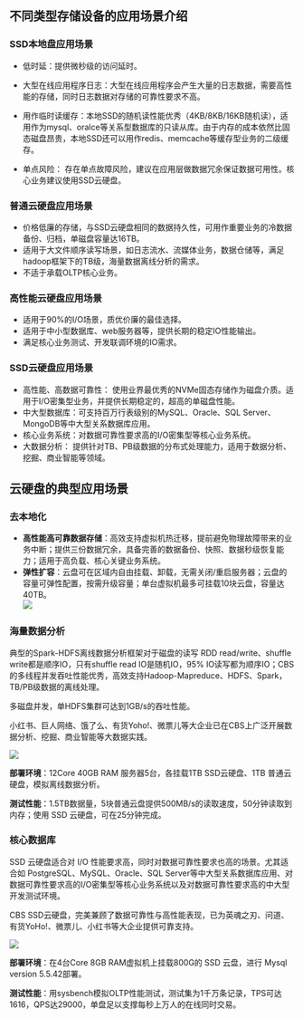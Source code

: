 ## 不同类型存储设备的应用场景介绍
### SSD本地盘应用场景
- 低时延：提供微秒级的访问延时。

- 大型在线应用程序日志：大型在线应用程序会产生大量的日志数据，需要高性能的存储，同时日志数据对存储的可靠性要求不高。

- 用作临时读缓存：本地SSD的随机读性能优秀（4KB/8KB/16KB随机读），适用作为mysql、oralce等关系型数据库的只读从库。由于内存的成本依然比固态磁盘昂贵，本地SSD还可以用作redis、memcache等缓存型业务的二级缓存。

- 单点风险： 存在单点故障风险，建议在应用层做数据冗余保证数据可用性。核心业务建议使用SSD云硬盘。

### 普通云硬盘应用场景
- 价格低廉的存储，与SSD云硬盘相同的数据持久性，可用作重要业务的冷数据备份、归档，单磁盘容量达16TB。 
- 适用于大文件顺序读写场景，如日志流水、流媒体业务，数据仓储等，满足hadoop框架下的TB级，海量数据离线分析的需求。
- 不适于承载OLTP核心业务。 

### 高性能云硬盘应用场景

- 适用于90%的I/O场景，质优价廉的最佳选择。
- 适用于中小型数据库、web服务器等，提供长期的稳定IO性能输出。 
- 满足核心业务测试、开发联调环境的IO需求。 


### SSD云硬盘应用场景
- 高性能、高数据可靠性： 使用业界最优秀的NVMe固态存储作为磁盘介质。适用于I/O密集型业务，并提供长期稳定的，超高的单磁盘性能。
- 中大型数据库：可支持百万行表级别的MySQL、Oracle、SQL Server、MongoDB等中大型关系数据库应用。 
- 核心业务系统：对数据可靠性要求高的I/O密集型等核心业务系统。 
- 大数据分析： 提供针对TB、PB级数据的分布式处理能力，适用于数据分析、挖掘、商业智能等领域。

## 云硬盘的典型应用场景
### 去本地化
- **高性能高可靠数据存储**：高效支持虚拟机热迁移，提前避免物理故障带来的业务中断；提供三份数据冗余，具备完善的数据备份、快照、数据秒级恢复能力；适用于高负载、核心关键业务系统。
- **弹性扩容**：云盘可在区域内自由挂载、卸载，无需关闭/重启服务器；云盘的容量可弹性配置，按需升级容量；单台虚拟机最多可挂载10块云盘，容量达40TB。  
![](//mccdn.qcloud.com/static/img/b6611d7eb39538f8376c2ed32ac58a5e/image.png)  

### 海量数据分析
典型的Spark-HDFS离线数据分析框架对于磁盘的读写 RDD read/write、shuffle write都是顺序IO，只有shuffle read IO是随机IO，95% IO读写都为顺序IO；CBS的多线程并发吞吐性能优秀，高效支持Hadoop-Mapreduce、HDFS、Spark，TB/PB级数据的离线处理。

多磁盘并发，单HDFS集群可达到1GB/s的吞吐性能。

小红书、巨人网络、饿了么、有货Yoho!、微票儿等大企业已在CBS上广泛开展数据分析、挖掘、商业智能等大数据实践。

![](//mccdn.qcloud.com/static/img/fcd7c911ceec7205a36562dcf5f5288a/image.png)  

**部署环境**：12Core 40GB RAM 服务器5台，各挂载1TB SSD云硬盘、1TB 普通云硬盘，模拟离线数据分析。

**测试性能**：1.5TB数据量，5块普通云盘提供500MB/s的读取速度，50分钟读取到内存；使用 SSD 云硬盘，可在25分钟完成。

### 核心数据库
SSD 云硬盘适合对 I/O 性能要求高，同时对数据可靠性要求也高的场景。尤其适合如 PostgreSQL、MySQL、Oracle、SQL Server等中大型关系数据库应用、对数据可靠性要求高的I/O密集型等核心业务系统以及对数据可靠性要求高的中大型开发测试环境。

CBS SSD云硬盘，完美兼顾了数据可靠性与高性能表现，已为英魂之刃、问道、有货YoHo!、微票儿、小红书等大企业提供可靠支持。

![](//mccdn.qcloud.com/static/img/9867c8f2376fdf5d0878ca44159d6b66/image.png)  

**部署环境**：在4台Core 8GB RAM虚拟机上挂载800G的 SSD 云盘，进行 Mysql version 5.5.42部署。

**测试性能**：用sysbench模拟OLTP性能测试，测试集为1千万条记录，TPS可达1616，QPS达29000，单盘足以支撑每秒上万人的在线同时交易。
